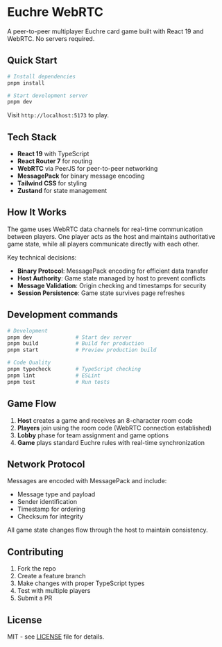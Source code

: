 # Euchre WebRTC

A peer-to-peer multiplayer Euchre card game built with React 19 and WebRTC. No servers required.

## Quick Start

```bash
# Install dependencies
pnpm install

# Start development server
pnpm dev
```

Visit `http://localhost:5173` to play.

## Tech Stack

- **React 19** with TypeScript
- **React Router 7** for routing
- **WebRTC** via PeerJS for peer-to-peer networking
- **MessagePack** for binary message encoding
- **Tailwind CSS** for styling
- **Zustand** for state management

## How It Works

The game uses WebRTC data channels for real-time communication between players. One player acts as the host and maintains authoritative game state, while all players communicate directly with each other.

Key technical decisions:

- **Binary Protocol**: MessagePack encoding for efficient data transfer
- **Host Authority**: Game state managed by host to prevent conflicts
- **Message Validation**: Origin checking and timestamps for security
- **Session Persistence**: Game state survives page refreshes

## Development commands

```bash
# Development
pnpm dev              # Start dev server
pnpm build            # Build for production
pnpm start            # Preview production build

# Code Quality
pnpm typecheck        # TypeScript checking
pnpm lint             # ESLint
pnpm test             # Run tests
```

## Game Flow

1. **Host** creates a game and receives an 8-character room code
2. **Players** join using the room code (WebRTC connection established)
3. **Lobby** phase for team assignment and game options
4. **Game** plays standard Euchre rules with real-time synchronization

## Network Protocol

Messages are encoded with MessagePack and include:

- Message type and payload
- Sender identification
- Timestamp for ordering
- Checksum for integrity

All game state changes flow through the host to maintain consistency.

## Contributing

1. Fork the repo
2. Create a feature branch
3. Make changes with proper TypeScript types
4. Test with multiple players
5. Submit a PR

## License

MIT - see [LICENSE](LICENSE) file for details.
